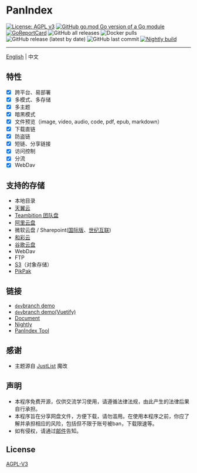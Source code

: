 # PanIndex
[![License: AGPL v3](https://img.shields.io/badge/License-AGPL_v3-blue.svg)](https://www.gnu.org/licenses/agpl-3.0)
[![GitHub go.mod Go version of a Go module](https://img.shields.io/github/go-mod/go-version/libsgh/PanIndex.svg)](https://github.com/libsgh/PanIndex)
[![GoReportCard](https://goreportcard.com/badge/github.com/libsgh/PanIndex)](https://goreportcard.com/report/github.com/libsgh/PanIndex)
![GitHub all releases](https://img.shields.io/github/downloads/libsgh/PanIndex/total)
![Docker pulls](https://img.shields.io/docker/pulls/iicm/pan-index?color=%2348BB78&logo=docker&label=pulls)
![GitHub release (latest by date)](https://img.shields.io/github/v/release/libsgh/PanIndex)
![GitHub last commit](https://img.shields.io/github/last-commit/libsgh/PanIndex)
[![Nightly build](https://github.com/libsgh/PanIndex/actions/workflows/nightly-build.yml/badge.svg)](https://github.com/libsgh/PanIndex/actions/workflows/nightly-build.yml)

---
[English](https://github.com/libsgh/PanIndex/blob/dev/README.md) | 中文

## 特性
- [x] 跨平台、易部署
- [x] 多模式、多存储
- [x] 多主题
- [x] 暗黑模式
- [x] 文件预览（image, video, audio, code, pdf, epub, markdown）
- [x] 下载直链
- [x] 防盗链
- [x] 短链、分享链接
- [x] 访问控制
- [x] 分流
- [x] WebDav

## 支持的存储
- 本地目录
- [天翼云](https://cloud.189.cn/)
- [Teambition 团队盘](https://www.teambition.com/)
- [阿里云盘](https://www.aliyundrive.com/)
- 微软云盘 / Sharepoint([国际版](https://www.office.com/)、[世纪互联](https://portal.partner.microsoftonline.cn/))
- [和彩云](https://yun.139.com/)
- [谷歌云盘](https://drive.google.com/)
- WebDav
- FTP
- [S3](https://aws.amazon.com/s3/)（对象存储）
- [PikPak](https://mypikpak.com "https://mypikpak.com")

## 链接
- [`dev`branch demo](https://t1.noki.icu "https://t1.noki.icu")
- [`dev`branch demo(Vuetify)](https://t2.noki.icu "https://t2.noki.icu")
- [Document](https://docs.noki.icu)
- [Nightly](https://nightly.link/px-org/PanIndex/workflows/nightly-build/dev)
- [PanIndex Tool](https://pt.noki.icu/)

## 感谢
- 主题源自 [JustList](https://github.com/txperl/JustList) 魔改

## 声明
- 本程序免费开源，仅供交流学习使用，请遵循法律法规，由此产生的法律后果自行承担。
- 本程序旨在分享网盘文件，方便下载，请勿滥用。在使用本程序之前，你应了解并承担相应的风险，包括但不限于账号被ban，下载限速等。
- 如有侵权，请通过[邮件](mailto:ponbous@gmail.com)告知。

## License
[AGPL-V3](https://github.com/libsgh/PanIndex/blob/dev/LICENSE)